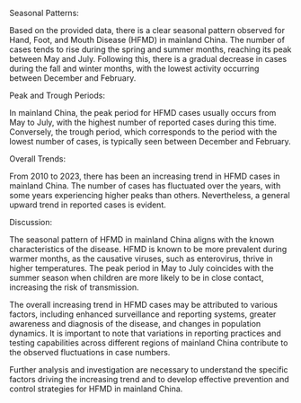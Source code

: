 Seasonal Patterns:

Based on the provided data, there is a clear seasonal pattern observed for Hand, Foot, and Mouth Disease (HFMD) in mainland China. The number of cases tends to rise during the spring and summer months, reaching its peak between May and July. Following this, there is a gradual decrease in cases during the fall and winter months, with the lowest activity occurring between December and February.

Peak and Trough Periods:

In mainland China, the peak period for HFMD cases usually occurs from May to July, with the highest number of reported cases during this time. Conversely, the trough period, which corresponds to the period with the lowest number of cases, is typically seen between December and February.

Overall Trends:

From 2010 to 2023, there has been an increasing trend in HFMD cases in mainland China. The number of cases has fluctuated over the years, with some years experiencing higher peaks than others. Nevertheless, a general upward trend in reported cases is evident.

Discussion:

The seasonal pattern of HFMD in mainland China aligns with the known characteristics of the disease. HFMD is known to be more prevalent during warmer months, as the causative viruses, such as enterovirus, thrive in higher temperatures. The peak period in May to July coincides with the summer season when children are more likely to be in close contact, increasing the risk of transmission.

The overall increasing trend in HFMD cases may be attributed to various factors, including enhanced surveillance and reporting systems, greater awareness and diagnosis of the disease, and changes in population dynamics. It is important to note that variations in reporting practices and testing capabilities across different regions of mainland China contribute to the observed fluctuations in case numbers.

Further analysis and investigation are necessary to understand the specific factors driving the increasing trend and to develop effective prevention and control strategies for HFMD in mainland China.